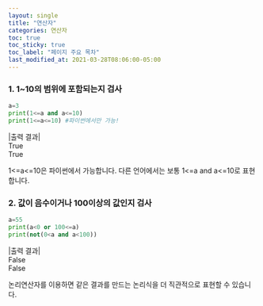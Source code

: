 ```yaml
---
layout: single
title: "연산자"
categories: 연산자
toc: true
toc_sticky: true
toc_label: "페이지 주요 목차"
last_modified_at: 2021-03-28T08:06:00-05:00
---
```


### 1. 1~10의 범위에 포함되는지 검사
~~~python
a=3
print(1<=a and a<=10)
print(1<=a<=10) #파이썬에서만 가능!
~~~
|출력 결과|  
True  
True  

1<=a<=10은 파이썬에서 가능합니다. 다른 언어에서는 보통 1<=a and a<=10로 표현합니다.


### 2. 값이 음수이거나 100이상의 값인지 검사
~~~python
a=55
print(a<0 or 100<=a)
print(not(0<a and a<100))
~~~
|출력 결과|  
False  
False  

논리연산자를 이용하면 같은 결과를 만드는 논리식을 더 직관적으로 표현할 수 있습니다.
